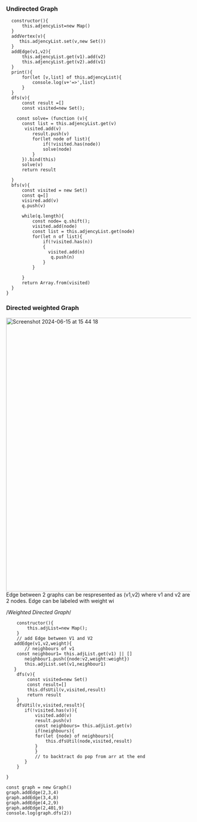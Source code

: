 ### Undirected Graph

```class Graph{
  constructor(){
      this.adjencyList=new Map()
  }
  addVertex(v){
     this.adjencyList.set(v,new Set()) 
  }
  addEdge(v1,v2){
      this.adjencyList.get(v1).add(v2)
      this.adjencyList.get(v2).add(v1)
  }
  print(){
      for(let [v,list] of this.adjencyList){
          console.log(v+'=>',list)
      }
  }
  dfs(v){
      const result =[]
      const visited=new Set();
  
    const solve= (function (v){
      const list = this.adjencyList.get(v)
       visited.add(v)
          result.push(v)  
          for(let node of list){
              if(!visited.has(node))
              solve(node)
          }
      }).bind(this)
      solve(v)
      return result
      
  }
  bfs(v){
      const visited = new Set()
      const q=[]
      visired.add(v)
      q.push(v)
      
      while(q.length){
          const node= q.shift();
          visited.add(node)
          const list = this.adjencyList.get(node)
          for(let n of list){
              if(!visited.has(n))
              {
                visited.add(n)
                 q.push(n)
              }
          }
          
      }  
      return Array.from(visited)     
  }
}
```
### Directed weighted Graph
<img width="746" alt="Screenshot 2024-06-15 at 15 44 18" src="https://github.com/santoshyadav979439/DSA/assets/49767268/59f14cd9-f83c-4818-8b95-380a34a55f3e">
Edge between 2 graphs can be respresented as (v1,v2) where v1 and v2 are 2 nodes. Edge can be labeled with weight wi

/*Weighted Directed Graph*/
```class Graph{
    constructor(){
        this.adjList=new Map();
    }
    // add Edge between V1 and V2
   addEdge(v1,v2,weight){
       // neighbours of v1
    const neighbour1= this.adjList.get(v1) || []
       neighbour1.push({node:v2,weight:weight})
       this.adjList.set(v1,neighbour1)
   }
    dfs(v){
        const visited=new Set()
        const result=[]
        this.dfsUtil(v,visited,result)
        return result
    }
    dfsUtil(v,visited,result){
       if(!visited.has(v)){
           visited.add(v)
           result.push(v) 
           const neighbours= this.adjList.get(v)
           if(neighbours){
           for(let {node} of neighbours){
               this.dfsUtil(node,visited,result)
           }
           }
           // to backtract do pop from arr at the end 
       }
    }
    
}

const graph = new Graph()
graph.addEdge(2,3,4)
graph.addEdge(3,4,8)
graph.addEdge(4,2,9)
graph.addEdge(2,401,9)
console.log(graph.dfs(2))
```
